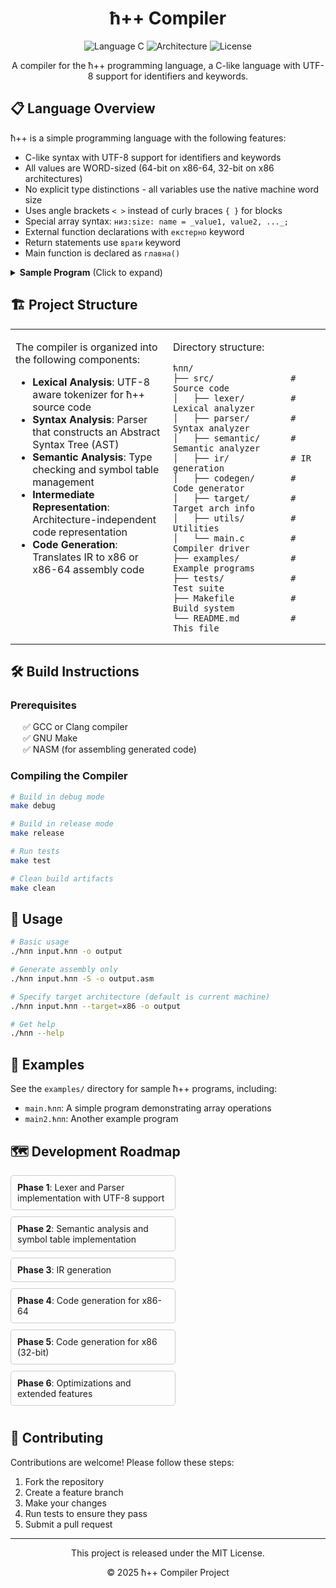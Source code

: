 <div align="center">

# ћ++ Compiler

<img src="https://img.shields.io/badge/language-C-blue.svg" alt="Language C">
<img src="https://img.shields.io/badge/architecture-x86%20%7C%20x86--64-orange.svg" alt="Architecture">
<img src="https://img.shields.io/badge/license-MIT-green.svg" alt="License">

A compiler for the ћ++ programming language, a C-like language with UTF-8 support for identifiers and keywords.

</div>

## 📋 Language Overview

ћ++ is a simple programming language with the following features:

- C-like syntax with UTF-8 support for identifiers and keywords
- All values are WORD-sized (64-bit on x86-64, 32-bit on x86 architectures)
- No explicit type distinctions - all variables use the native machine word size
- Uses angle brackets `< >` instead of curly braces `{ }` for blocks
- Special array syntax: `низ:size: name = _value1, value2, ..._;`
- External function declarations with `екстерно` keyword
- Return statements use `врати` keyword
- Main function is declared as `главна()`

<details>
<summary><b>Sample Program</b> (Click to expand)</summary>

```
// Example program
екстерно испиши(порука);

низ:4: бројеви = _1, 2, 3, 4_;

сума(низ:н: аргументи) <
    резултат = 0;
    и = 0;
    
    док (и < н) <
        резултат = резултат + аргументи:и:;
        и = и + 1;
    >
    
    врати резултат;
>

главна() <
    збир = сума(бројеви);
    испиши(збир);
    врати 0;
>
```

</details>

## 🏗️ Project Structure

<table>
<tr>
<td width="50%" valign="top">

The compiler is organized into the following components:

- **Lexical Analysis**: UTF-8 aware tokenizer for ћ++ source code
- **Syntax Analysis**: Parser that constructs an Abstract Syntax Tree (AST)
- **Semantic Analysis**: Type checking and symbol table management
- **Intermediate Representation**: Architecture-independent code representation
- **Code Generation**: Translates IR to x86 or x86-64 assembly code

</td>
<td width="50%" valign="top">

Directory structure:

```
ћпп/
├── src/               # Source code
│   ├── lexer/         # Lexical analyzer
│   ├── parser/        # Syntax analyzer
│   ├── semantic/      # Semantic analyzer
│   ├── ir/            # IR generation
│   ├── codegen/       # Code generator
│   ├── target/        # Target arch info
│   ├── utils/         # Utilities
│   └── main.c         # Compiler driver
├── examples/          # Example programs
├── tests/             # Test suite
├── Makefile           # Build system
└── README.md          # This file
```

</td>
</tr>
</table>

## 🛠️ Build Instructions

### Prerequisites

<ul style="list-style-type: none; padding-left: 20px;">
<li>✅ GCC or Clang compiler</li>
<li>✅ GNU Make</li>
<li>✅ NASM (for assembling generated code)</li>
</ul>

### Compiling the Compiler

```bash
# Build in debug mode
make debug

# Build in release mode
make release

# Run tests
make test

# Clean build artifacts
make clean
```

## 📖 Usage

```bash
# Basic usage
./ћпп input.ћпп -o output

# Generate assembly only
./ћпп input.ћпп -S -o output.asm

# Specify target architecture (default is current machine)
./ћпп input.ћпп --target=x86 -o output

# Get help
./ћпп --help
```

## 🧪 Examples

See the `examples/` directory for sample ћ++ programs, including:

- `main.ћпп`: A simple program demonstrating array operations
- `main2.ћпп`: Another example program

## 🗺️ Development Roadmap

<div style="display: flex; justify-content: space-between; flex-wrap: wrap;">
<div style="flex: 0 0 48%; margin-bottom: 10px; padding: 10px; border: 1px solid #ccc; border-radius: 5px;">
<b>Phase 1</b>: Lexer and Parser implementation with UTF-8 support
</div>
<div style="flex: 0 0 48%; margin-bottom: 10px; padding: 10px; border: 1px solid #ccc; border-radius: 5px;">
<b>Phase 2</b>: Semantic analysis and symbol table implementation
</div>
<div style="flex: 0 0 48%; margin-bottom: 10px; padding: 10px; border: 1px solid #ccc; border-radius: 5px;">
<b>Phase 3</b>: IR generation
</div>
<div style="flex: 0 0 48%; margin-bottom: 10px; padding: 10px; border: 1px solid #ccc; border-radius: 5px;">
<b>Phase 4</b>: Code generation for x86-64
</div>
<div style="flex: 0 0 48%; margin-bottom: 10px; padding: 10px; border: 1px solid #ccc; border-radius: 5px;">
<b>Phase 5</b>: Code generation for x86 (32-bit)
</div>
<div style="flex: 0 0 48%; margin-bottom: 10px; padding: 10px; border: 1px solid #ccc; border-radius: 5px;">
<b>Phase 6</b>: Optimizations and extended features
</div>
</div>

## 👥 Contributing

Contributions are welcome! Please follow these steps:

1. Fork the repository
2. Create a feature branch
3. Make your changes
4. Run tests to ensure they pass
5. Submit a pull request

<hr>

<div align="center">
<p>This project is released under the MIT License.</p>
<p>© 2025 ћ++ Compiler Project</p>
</div>